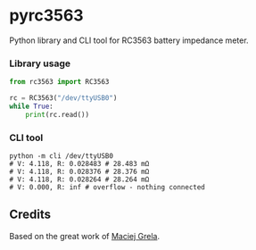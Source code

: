 pyrc3563
=====

Python library and CLI tool for RC3563 battery impedance meter.

### Library usage

```python
from rc3563 import RC3563

rc = RC3563("/dev/ttyUSB0")
while True:
    print(rc.read())
```

### CLI tool

```shell
python -m cli /dev/ttyUSB0
# V: 4.118, R: 0.028483 # 28.483 mΩ
# V: 4.118, R: 0.028376 # 28.376 mΩ
# V: 4.118, R: 0.028264 # 28.264 mΩ
# V: 0.000, R: inf # overflow - nothing connected
```

## Credits

Based on the great work of [Maciej Grela](https://gist.github.com/mgrela/e5e52e22e5d748645bf4d0ebe2c133dd).
